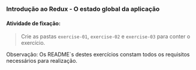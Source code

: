 ### Introdução ao Redux - O estado global da aplicação

####  Atividade de fixação:
> Crie as pastas `exercise-01`, `exercise-02` e `exercise-03` para conter o exercício.

Observação: Os README`s destes exercícios constam todos os requisitos necessários para realização.

